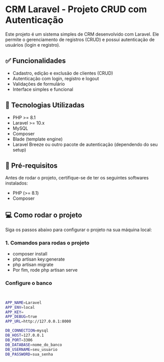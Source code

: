 # CRM Laravel - Projeto CRUD com Autenticação

Este projeto é um sistema simples de CRM desenvolvido com Laravel. Ele permite o gerenciamento de registros (CRUD) e possui autenticação de usuários (login e registro).

## ✅ Funcionalidades

- Cadastro, edição e exclusão de clientes (CRUD)
- Autenticação com login, registro e logout
- Validações de formulário
- Interface simples e funcional

## 🚀 Tecnologias Utilizadas

- PHP >= 8.1
- Laravel >= 10.x
- MySQL
- Composer
- Blade (template engine)
- Laravel Breeze ou outro pacote de autenticação (dependendo do seu setup)

## 🧰 Pré-requisitos

Antes de rodar o projeto, certifique-se de ter os seguintes softwares instalados:

- PHP (>= 8.1)
- Composer

## 💻 Como rodar o projeto

Siga os passos abaixo para configurar o projeto na sua máquina local:




 ### 1. Comandos para rodas o projeto

 - composer install
 - php artisan key:generate
 - php artisan migrate
 - Por fim, rode php artisan serve


### Configure o banco
```bash


APP_NAME=Laravel
APP_ENV=local
APP_KEY=
APP_DEBUG=true
APP_URL=http://127.0.0.1:8000

DB_CONNECTION=mysql
DB_HOST=127.0.0.1
DB_PORT=3306
DB_DATABASE=nome_do_banco
DB_USERNAME=seu_usuario
DB_PASSWORD=sua_senha
